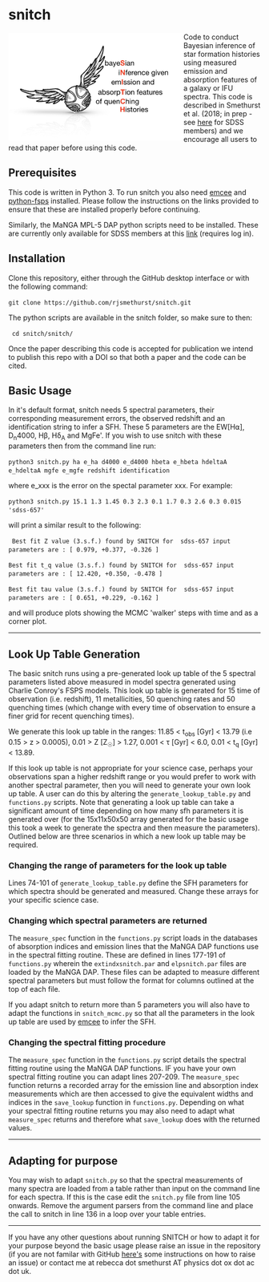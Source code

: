 # snitch

<img align="left" width="350" src="/images/snitch_logo.001.jpeg">

Code to conduct Bayesian inference of star formation histories using measured emission and absorption features of a galaxy or IFU spectra. This code is described in Smethurst et al. (2018; in prep - see [here](https://trac.sdss.org/attachment/wiki/MANGA/Projects/agn_gradients/snitch.pdf) for SDSS members) and we encourage all users to read that paper before using this code. 


## Prerequisites

This code is written in Python 3. To run snitch you also need [emcee](http://dfm.io/emcee/current/user/install) and [python-fsps](http://dfm.io/python-fsps/current/installation/) installed. Please follow the instructions on the links provided to ensure that these are installed properly before continuing. 

Similarly, the MaNGA MPL-5 DAP python scripts need to be installed. These are currently only available for SDSS members at this [link](https://trac.sdss.org/wiki/MANGA/TRM/TRM_MPL-5/dap/LocalInstall) (requires log in). 

## Installation 

Clone this repository, either through the GitHub desktop interface or with the following command:

```git clone https://github.com/rjsmethurst/snitch.git```

The python scripts are available in the snitch folder, so make sure to then:

``` cd snitch/snitch/```

Once the paper describing this code is accepted for publication we intend to publish this repo with a DOI so that both a paper and the code can be cited. 

## Basic Usage 

In it's default format, snitch needs 5 spectral parameters, their corresponding measurement errors, the observed redshift and an identification string to infer a SFH. These 5 parameters are the EW\[H⍺\], D<sub>n</sub>4000, Hβ, Hδ<sub>A</sub> and MgFe'. If you wish to use snitch with these parameters then from the command line run:

```python3 snitch.py ha e_ha d4000 e_d4000 hbeta e_hbeta hdeltaA e_hdeltaA mgfe e_mgfe redshift identification```

where e_xxx is the error on the spectal parameter xxx. For example:

```python3 snitch.py 15.1 1.3 1.45 0.3 2.3 0.1 1.7 0.3 2.6 0.3 0.015 'sdss-657'```

will print a similar result to the following:

``` Best fit Z value (3.s.f.) found by SNITCH for  sdss-657 input parameters are : [ 0.979, +0.377, -0.326 ]```

```Best fit t_q value (3.s.f.) found by SNITCH for  sdss-657 input parameters are : [ 12.420, +0.350, -0.478 ]```

```Best fit tau value (3.s.f.) found by SNITCH for  sdss-657 input parameters are : [ 0.651, +0.229, -0.162 ]```

and will produce plots showing the MCMC 'walker' steps with time and as a corner plot. 

---

## Look Up Table Generation

The basic snitch runs using a pre-generated look up table of the 5 spectral parameters listed above measured in model spectra generated using Charlie Conroy's FSPS models. This look up table is generated for 15 time of observation (i.e. redshift), 11 metallicities, 50 quenching rates and 50 quenching times (which change with every time of observation to ensure a finer grid for recent quenching times). 

We generate this look up table in the ranges: 11.85 < t<sub>obs</sub> \[Gyr\] < 13.79 (i.e 0.15 > z > 0.0005), 0.01 > Z \[Z<sub>☉</sub>\] > 1.27,  0.001 < τ \[Gyr\] < 6.0, 0.01 < t<sub>q</sub> \[Gyr\] < 13.89. 

If this look up table is not appropriate for your science case, perhaps your observations span a higher redshift range or you would prefer to work with another spectral parameter, then you will need to generate your own look up table. A user can do this by altering the `generate_lookup_table.py` and `functions.py` scripts. Note that generating a look up table can take a significant amount of time depending on how many sfh parameters it is generated over (for the 15x11x50x50 array generated for  the basic usage this took a week to generate the spectra and then measure the parameters). Outlined below are three scenarios in which a new look up table may be required.

### Changing the range of parameters for the look up table 

Lines 74-101 of `generate_lookup_table.py` define the SFH parameters for which spectra should be generated and measured. Change these arrays for your specific science case. 

### Changing which spectral parameters are returned

The `measure_spec` function in the `functions.py` script loads in the databases of absorption indices and emission lines that the MaNGA DAP functions use in the spectral fitting routine. These are defined in lines 177-191 of `functions.py` wherein the `extindxsnitch.par` and `elpsnitch.par` files are loaded by the MaNGA DAP. These files can be adapted to measure different spectral parameters but must follow the format for columns outlined at the top of each file. 

If you adapt snitch to return more than 5 parameters you will also have to adapt the functions in `snitch_mcmc.py` so that all the parameters in the look up table are used by [emcee](http://dfm.io/emcee/current/user/install) to infer the SFH. 

### Changing the spectral fitting procedure

The `measure_spec` function in the `functions.py` script details the spectral fitting routine using the MaNGA DAP functions. IF you have your own spectral fitting routine you can adapt lines 207-209. The `measure_spec` function returns a recorded array for the emission line and absorption index measurements which are then accessed to give the equivalent widths and indices in the `save_lookup` function in `functions.py`. Depending on what your spectral fitting routine returns you may also need to adapt what `measure_spec` returns and therefore what `save_lookup` does with the returned values. 

---

## Adapting for purpose

You may wish to adapt `snitch.py` so that the spectral measurements of many spectra are loaded from a table rather than input on the command line for each spectra. If this is the case edit the `snitch.py` file from line 105 onwards. Remove the argument parsers from the command line and place the call to snitch in line 136 in a loop over your table entries. 

---

If you have any other questions about running SNITCH or how to adapt it for your purpose beyond the basic usage please raise an issue in the repository (if you are not familar with GitHub [here's](https://help.github.com/articles/creating-an-issue/) some instructions on how to raise an issue) or contact me at rebecca dot smethurst AT physics dot ox dot ac dot uk.  
